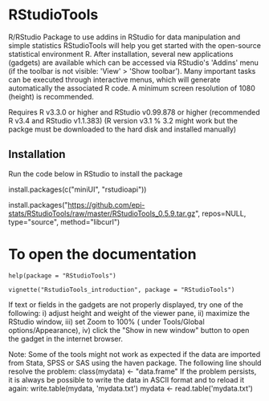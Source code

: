# RStudioTools
R/RStudio Package to use addins in RStudio for data manipulation and simple statistics
RStudioTools will help you get started with the open-source statistical environment R. 
After installation, several new applications (gadgets) are available which can be accessed via RStudio's 'Addins' menu 
(if the toolbar is not visible: 'View' > 'Show toolbar').
Many important tasks can be executed through interactive menus, which will generate automatically the associated R code. 
A minimum screen resolution of 1080 (height) is recommended. 

Requires R v3.3.0 or higher and RStudio v0.99.878 or higher (recommended R v3.4 and RStudio v1.1.383)
(R version v3.1 % 3.2 might work but the packge must be downloaded to the hard disk and installed manually)  
## Installation
Run the code below in RStudio to install the package 

install.packages(c("miniUI", "rstudioapi"))

install.packages("https://github.com/epi-stats/RStudioTools/raw/master/RStudioTools_0.5.9.tar.gz", repos=NULL, type="source", method="libcurl")

# To open the documentation
```
help(package = "RStudioTools")

vignette("RstudioTools_introduction", package = "RStudioTools")
```
If text or fields in the gadgets are not properly displayed, try one of the following: 
i) adjust height and weight of the viewer pane, 
ii) maximize the RStudio window, 
iii) set Zoom to 100% ( under Tools/Global options/Appearance), 
iv) click the "Show in new window" button to open the gadget in the internet browser.

Note: Some of the tools might not work as expected if the data are imported
from Stata, SPSS or SAS using the haven package.
The following line should resolve the problem:
class(mydata) <- "data.frame" 
If the problem persists, it is always be possible to write the data in ASCII
format and to reload it again:
write.table(mydata, 'mydata.txt')
mydata <- read.table('mydata.txt')
